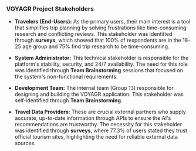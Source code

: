 ### VOYAGR Project Stakeholders

* **Travelers (End-Users):** As the primary users, their main interest is a tool that simplifies trip planning by solving frustrations like time-consuming research and conflicting reviews. This stakeholder was identified through **surveys**, which showed that 100% of respondents are in the 18-25 age group and 75% find trip research to be time-consuming.

* **System Administrator:** This technical stakeholder is responsible for the platform's stability, security, and 24/7 availability. The need for this role was identified through **Team Brainstorming** sessions that focused on the system's non-functional requirements.

* **Development Team:** The internal team (Group 13) responsible for designing and building the VOYAGR application. This stakeholder was self-identified through **Team Brainstorming**.

* **Travel Data Providers:** These are crucial external partners who supply accurate, up-to-date information through APIs to ensure the AI's recommendations are trustworthy. The necessity for this stakeholder was identified through **surveys**, where 77.3% of users stated they trust official tourism sites, highlighting the need for reliable external data sources.
